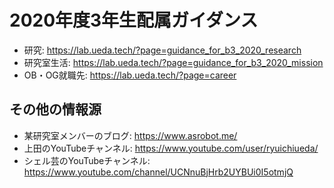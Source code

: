 # 2020年度3年生配属ガイダンス

* 研究: https://lab.ueda.tech/?page=guidance_for_b3_2020_research
* 研究室生活: https://lab.ueda.tech/?page=guidance_for_b3_2020_mission
* OB・OG就職先: https://lab.ueda.tech/?page=career

## その他の情報源

* 某研究室メンバーのブログ: https://www.asrobot.me/
* 上田のYouTubeチャンネル: https://www.youtube.com/user/ryuichiueda/
* シェル芸のYouTubeチャンネル: https://www.youtube.com/channel/UCNnuBjHrb2UYBUi0I5otmjQ
